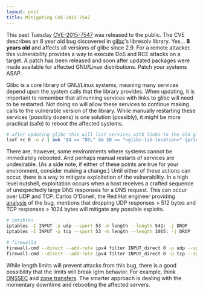 ```yaml
---
layout: post
title: Mitigating CVE-2015-7547
---
```


This past Tuesday [CVE-2015-7547](https://cve.mitre.org/cgi-bin/cvename.cgi?name=CVE-2015-7547) was released to the public. The CVE describes an 8 year old bug discovered in [glibc](https://www.gnu.org/software/libc/)'s libresolv library. Yes... __8 years old__ and affects all versions of glibc since 2.9. For a remote attacker, this vulnerability provides a way to execute DoS and RCE attacks on a target. A patch has been released and soon after updated packages were made available for affected GNU/Linux distributions. Patch your systems ASAP.

Glibc is a core library of GNU/Linux systems, meaning many services depend upon the system calls that the library provides. When updating, it is important to remember that all running services with links to glibc will need to be restarted. Not doing so will allow these services to continue making calls to the vulnerable version of the library. While manually restarting these services (possibly dozens) is one solution (possibly), it might be more practical (safe) to reboot the affected systems.

```bash
# after updating glibc this will list services with links to the old glibc
lsof +c 0 -o / | awk '$4 == "DEL" && $8 == "<glibc-lib-location>" {print $1 " " $2}'
```

There are, however, some environments where systems cannot be immediately rebooted. And perhaps manual restarts of services are undesirable. (As a side note, if either of these points are true for your environment, consider making a change.) Until either of these actions can occur, there is a way to mitigate exploitation of the vulnerability. In a high level nutshell, exploitation occurs when a host receives a crafted sequence of unexpectedly large DNS responses for a DNS request. This can occur over UDP and TCP. Carlos O'Donell, the Red Hat engineer providing [analysis](https://sourceware.org/ml/libc-alpha/2016-02/msg00416.html) of the bug, mentions that dropping UDP responses > 512 bytes and TCP responses > 1024 bytes will mitigate any possible exploits.

```bash
# iptables
iptables -I INPUT -p udp --sport 53 -m length --length 541: -j DROP
iptables -I INPUT -p tcp --sport 53 -m length --length 1065: -j DROP
```

```bash
# firewalld
firewall-cmd --direct --add-rule ipv4 filter INPUT_direct 0 -p udp --sport 53 -m length --length 541: -j DROP
firewall-cmd --direct --add-rule ipv4 filter INPUT_direct 0 -p tcp --sport 53 -m length --length 1065: -j DROP
```

While length limits will prevent attacks from this bug, there is a good possibility that the limits will break lgtm behavior. For example, think [DNSSEC](https://en.wikipedia.org/wiki/Domain_Name_System_Security_Extensions) and [zone transfers](https://en.wikipedia.org/wiki/DNS_zone_transfer). The smarter approach is dealing with the momentary downtime and rebooting the affected servers.
